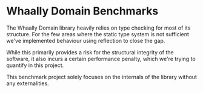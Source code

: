 Whaally Domain Benchmarks
=========================

The Whaally Domain library heavily relies on type checking for most of its structure. For the few areas where the static type system is not sufficient we've implemented behaviour using reflection to close the gap.

While this primarily provides a risk for the structural integrity of the software, it also incurs a certain performance penalty, which we're trying to quantify in this project.

This benchmark project solely focuses on the internals of the library without any externalities.